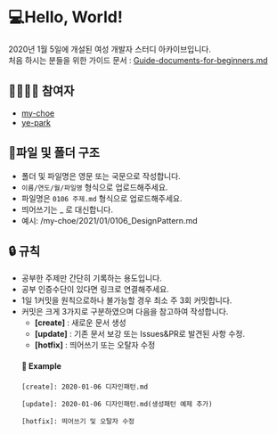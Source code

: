 # 💻Hello, World!
2020년 1월 5일에 개설된 여성 개발자 스터디 아카이브입니다.<br />
처음 하시는 분들을 위한 가이드 문서 : [Guide-documents-for-beginners.md](https://github.com/my-choe/study-record/blob/main/Guide-documents-for-beginners.md)<br />


## 👩‍👩‍👧‍👧 참여자
* [my-choe](https://github.com/my-choe)
* [ye-park](https://github.com/ye-park)

## 📁파일 및 폴더 구조
* 폴더 및 파일명은 영문 또는 국문으로 작성합니다.
* `이름/연도/월/파일명` 형식으로 업로드해주세요.
* 파일명은 `0106 주제.md` 형식으로 업로드해주세요.
* 띄어쓰기는 _ 로 대신합니다.
* 예시: /my-choe/2021/01/0106_DesignPattern.md

## 🔒 규칙
* 공부한 주제만 간단히 기록하는 용도입니다.
* 공부 인증수단이 있다면 링크로 연결해주세요.
* 1일 1커밋을 원칙으로하나 불가능할 경우 최소 주 3회 커밋합니다.
* 커밋은 크게 3가지로 구분하였으며 다음을 참고하여 작성합니다.<br />
  * **[create]** : 새로운 문서 생성<br />
  * **[update]** : 기존 문서 보강 또는 Issues&PR로 발견된 사항 수정. <br />
  * **[hotfix]** : 띄어쓰기 또는 오탈자 수정
  #### 🔑 Example
  <pre><code>[create]: 2020-01-06 디자인패턴.md<br />
  [update]: 2020-01-06 디자인패턴.md(생성패턴 예제 추가)<br />
  [hotfix]: 띄어쓰기 및 오탈자 수정
  </code></pre><br /><br />
